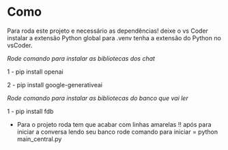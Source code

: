# Como 

Para roda este projeto e necessário as dependências!
deixe o vs Coder instalar a extensão Python global para .venv 
tenha a extensão do Python no vsCoder.

*Rode comando para instalar as bibliotecas dos chat*

1 - pip install openai

2 - pip install google-generativeai

*Rode comando para instalar as bibliotecas do banco que vai ler*

1 - pip install fdb 


- Para o projeto roda tem que acabar com linhas amarelas !!
após para iniciar a conversa lendo seu banco rode comando para iniciar = python main_central.py